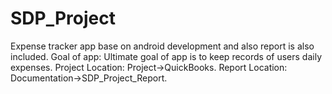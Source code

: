 # SDP_Project
Expense tracker app base on android development and also report is also included.
Goal of app: 
Ultimate goal of app is to keep records of users daily expenses.
Project Location:
Project->QuickBooks.
Report Location:
Documentation->SDP_Project_Report.